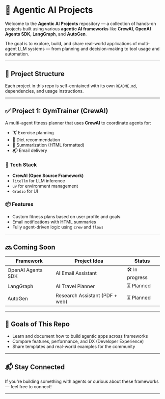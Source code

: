 # 🧠 Agentic AI Projects

Welcome to the **Agentic AI Projects** repository — a collection of hands-on projects built using various **agentic AI frameworks** like **CrewAI**, **OpenAI Agents SDK**, **LangGraph**, and **AutoGen**.

The goal is to explore, build, and share real-world applications of multi-agent LLM systems — from planning and decision-making to tool usage and automation.

---

## 📁 Project Structure

Each project in this repo is self-contained with its own `README.md`, dependencies, and usage instructions.


---

## ✅ Project 1: GymTrainer (CrewAI)

A multi-agent fitness planner that uses **CrewAI** to coordinate agents for:
- 🏋️ Exercise planning  
- 🥗 Diet recommendation  
- 📝 Summarization (HTML formatted)  
- 📬 Email delivery

### 🔧 Tech Stack
- **CrewAI (Open Source Framework)**
- `litellm` for LLM inference
- `uv` for environment management
- `Gradio` for UI

### 📦 Features
- Custom fitness plans based on user profile and goals
- Email notifications with HTML summaries
- Fully agent-driven logic using `crew` and `flows`


---

## 🔜 Coming Soon

| Framework         | Project Idea                        | Status     |
|------------------|-------------------------------------|------------|
| OpenAI Agents SDK| AI Email Assistant                  | 🛠️ In progress |
| LangGraph        | AI Travel Planner                   | ⏳ Planned |
| AutoGen          | Research Assistant (PDF + web)      | ⏳ Planned |

---

## 🚀 Goals of This Repo

- Learn and document how to build agentic apps across frameworks
- Compare features, performance, and DX (Developer Experience)
- Share templates and real-world examples for the community

---

## 📬 Stay Connected

If you're building something with agents or curious about these frameworks — feel free to connect!

---


